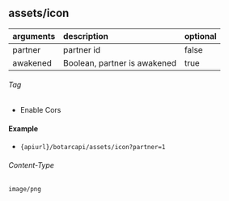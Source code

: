 ## assets/icon

| arguments | description                  | optional |
|:----------|:-----------------------------|----------|
| partner   | partner id                   | false    |
| awakened  | Boolean, partner is awakened | true     |

###### Tag

* Enable Cors

#### Example

+ `{apiurl}/botarcapi/assets/icon?partner=1`

###### Content-Type

```
image/png
```